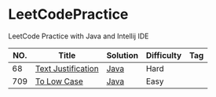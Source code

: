 # LeetCodePractice
LeetCode Practice with Java and Intellij IDE

|NO.|Title|Solution|Difficulty|Tag|
|---|-----|--------|----------|---|
|68|[Text Justification](https://leetcode.com/problems/text-justification/)|[Java](src/Text_Justification_68.java)|Hard||
|709|[To Low Case](https://leetcode.com/problems/to-lower-case/)|[Java](src/ToLowerCase_709.java)|Easy||
